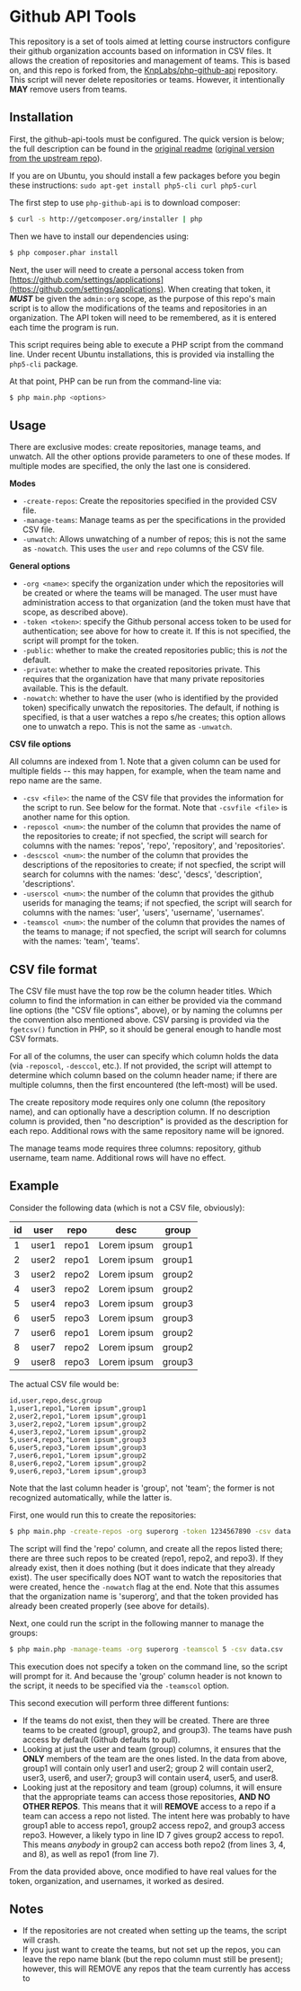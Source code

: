Github API Tools
================

This repository is a set of tools aimed at letting course instructors configure their github organization accounts based on information in CSV files.  It allows the creation of repositories and management of teams.  This is based on, and this repo is forked from, the [KnpLabs/php-github-api](https://github.com/KnpLabs/php-github-api) repository.  This script will never delete repositories or teams.  However, it intentionally **MAY** remove users from teams.


Installation
------------

First, the github-api-tools must be configured.  The quick version is below; the full description can be found in the [original readme](https://raw.githubusercontent.com/aaronbloomfield/github-api-tools/master/readme-original.md) ([original version from the upstream repo](https://raw.githubusercontent.com/KnpLabs/php-github-api/master/README.markdown)).

If you are on Ubuntu, you should install a few packages before you begin these instructions: `sudo apt-get install php5-cli curl php5-curl`

The first step to use `php-github-api` is to download composer:

```bash
$ curl -s http://getcomposer.org/installer | php
```

Then we have to install our dependencies using:
```bash
$ php composer.phar install
```

Next, the user will need to create a personal access token from [https://github.com/settings/applications](https://github.com/settings/applications).  When creating that token, it ***MUST*** be given the `admin:org` scope, as the purpose of this repo's main script is to allow the modifications of the teams and repositories in an organization.  The API token will need to be remembered, as it is entered each time the program is run.

This script requires being able to execute a PHP script from the command line.  Under recent Ubuntu installations, this is provided via installing the `php5-cli` package.

At that point, PHP can be run from the command-line via:

```bash
$ php main.php <options>
```

Usage
-----

There are exclusive modes: create repositories, manage teams, and unwatch.  All the other options provide parameters to one of these modes.  If multiple modes are specified, the only the last one is considered.

**Modes**

* `-create-repos`: Create the repositories specified in the provided CSV file.
* `-manage-teams`: Manage teams as per the specifications in the provided CSV file.
* `-unwatch`: Allows unwatching of a number of repos; this is not the same as `-nowatch`.  This uses the `user` and `repo` columns of the CSV file.

**General options**

* `-org <name>`: specify the organization under which the repositories will be created or where the teams will be managed.  The user must have administration access to that organization (and the token must have that scope, as described above).
* `-token <token>`: specify the Github personal access token to be used for authentication; see above for how to create it.  If this is not specified, the script will prompt for the token.
* `-public`: whether to make the created repositories public; this is *not* the default.
* `-private`: whether to make the created repositories private.  This requires that the organization have that many private repositories available.  This is the default.
* `-nowatch`: whether to have the user (who is identified by the provided token) specifically unwatch the repositories.  The default, if nothing is specified, is that a user watches a repo s/he creates; this option allows one to unwatch a repo.  This is not the same as `-unwatch`.

**CSV file options**

All columns are indexed from 1.  Note that a given column can be used for multiple fields -- this may happen, for example, when the team name and repo name are the same.

* `-csv <file>`: the name of the CSV file that provides the information for the script to run.  See below for the format.  Note that `-csvfile <file>` is another name for this option.
* `-reposcol <num>`: the number of the column that provides the name of the repositories to create; if not specfied, the script will search for columns with the names: 'repos', 'repo', 'repository', and 'repositories'.
* `-descscol <num>`: the number of the column that provides the descriptions of the repositories to create; if not specfied, the script will search for columns with the names: 'desc', 'descs', 'description', 'descriptions'.
* `-userscol <num>`: the number of the column that provides the github userids for managing the teams; if not specfied, the script will search for columns with the names: 'user', 'users', 'username', 'usernames'.
* `-teamscol <num>`: the number of the column that provides the names of the teams to manage; if not specfied, the script will search for columns with the names: 'team', 'teams'.

CSV file format
---------------

The CSV file must have the top row be the column header titles.  Which column to find the information in can either be provided via the command line options (the "CSV file options", above), or by naming the columns per the convention also mentioned above.  CSV parsing is provided via the `fgetcsv()` function in PHP, so it should be general enough to handle most CSV formats.

For all of the columns, the user can specify which column holds the data (via `-reposcol`, `-desccol`, etc.).  If not provided, the script will attempt to determine which column based on the column header name; if there are multiple columns, then the first encountered (the left-most) will be used.

The create repository mode requires only one column (the repository name), and can optionally have a description column.  If no description column is provided, then "no description" is provided as the description for each repo.  Additional rows with the same repository name will be ignored.

The manage teams mode requires three columns: repository, github username, team name.  Additional rows will have no effect.


Example
-------

Consider the following data (which is not a CSV file, obviously):


id | user  | repo  | desc        | group
---|-------|-------|-------------|-------
1  | user1 | repo1 | Lorem ipsum | group1
2  | user2 | repo1 | Lorem ipsum | group1
3  | user2 | repo2 | Lorem ipsum | group2
4  | user3 | repo2 | Lorem ipsum | group2
5  | user4 | repo3 | Lorem ipsum | group3
6  | user5 | repo3 | Lorem ipsum | group3
7  | user6 | repo1 | Lorem ipsum | group2
8  | user7 | repo2 | Lorem ipsum | group2
9  | user8 | repo3 | Lorem ipsum | group3

The actual CSV file would be:

```
id,user,repo,desc,group
1,user1,repo1,"Lorem ipsum",group1
2,user2,repo1,"Lorem ipsum",group1
3,user2,repo2,"Lorem ipsum",group2
4,user3,repo2,"Lorem ipsum",group2
5,user4,repo3,"Lorem ipsum",group3
6,user5,repo3,"Lorem ipsum",group3
7,user6,repo1,"Lorem ipsum",group2
8,user6,repo2,"Lorem ipsum",group2
9,user6,repo3,"Lorem ipsum",group3
```

Note that the last column header is 'group', not 'team'; the former is not recognized automatically, while the latter is.

First, one would run this to create the repositories:

```bash
$ php main.php -create-repos -org superorg -token 1234567890 -csv data.csv -nowatch
```

The script will find the 'repo' column, and create all the repos listed there; there are three such repos to be created (repo1, repo2, and repo3).  If they already exist, then it does nothing (but it does indicate that they already exist).  The user specifically does NOT want to watch the repositories that were created, hence the `-nowatch` flag at the end.  Note that this assumes that the organization name is 'superorg', and that the token provided has already been created properly (see above for details).

Next, one could run the script in the following manner to manage the groups:

```bash
$ php main.php -manage-teams -org superorg -teamscol 5 -csv data.csv
```

This execution does not specify a token on the command line, so the script will prompt for it.  And because the 'group' column header is not known to the script, it needs to be specified via the `-teamscol` option.

This second execution will perform three different funtions:

* If the teams do not exist, then they will be created.  There are three teams to be created (group1, group2, and group3).  The teams have push access by default (Github defaults to pull).
* Looking at just the user and team (group) columns, it ensures that the **ONLY** members of the team are the ones listed.  In the data from above, group1 will contain only user1 and user2; group 2 will contain user2, user3, user6, and user7; group3 will contain user4, user5, and user8.
* Looking just at the repository and team (group) columns, it will ensure that the appropriate teams can access those repositories, **AND NO OTHER REPOS**.  This means that it will **REMOVE** access to a repo if a team can access a repo not listed.  The intent here was probably to have group1 able to access repo1, group2 access repo2, and group3 access repo3.  However, a likely typo in line ID 7 gives group2 access to repo1.  This means *anybody* in group2 can access both repo2 (from lines 3, 4, and 8), as well as repo1 (from line 7).

From the data provided above, once modified to have real values for the token, organization, and usernames, it worked as desired.

Notes
-----

* If the repositories are not created when setting up the teams, the script will crash.
* If you just want to create the teams, but not set up the repos, you can leave the repo name blank (but the repo column must still be present); however, this will REMOVE any repos that the team currently has access to

